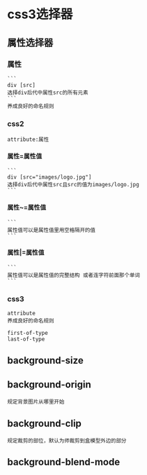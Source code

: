 # css3选择器

## 属性选择器
### 属性
    ```
    div [src]
    选择div后代中属性src的所有元素
    ```
    养成良好的命名规则
### css2
    attribute:属性
####  属性=属性值
    ```
    div [src="images/logo.jpg"]
    选择div后代中属性src且src的值为images/logo.jpg
    ```
####  属性~=属性值
    ```
    属性值可以是属性值里用空格隔开的值
    ```


####  属性|=属性值
    ```
    属性值可以是属性值的完整结构 或者连字符前面那个单词
    ```
### css3
    attribute 
    养成良好的命名规则
    
    first-of-type
    last-of-type


## background-size

## background-origin
    规定背景图片从哪里开始
## background-clip
    规定裁剪的部位，默认为师裁剪到盒模型外边的部分

## background-blend-mode